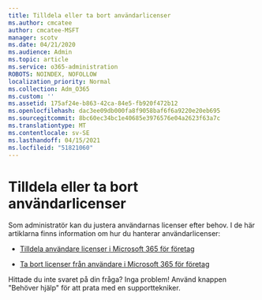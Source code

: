 ```yaml
---
title: Tilldela eller ta bort användarlicenser
ms.author: cmcatee
author: cmcatee-MSFT
manager: scotv
ms.date: 04/21/2020
ms.audience: Admin
ms.topic: article
ms.service: o365-administration
ROBOTS: NOINDEX, NOFOLLOW
localization_priority: Normal
ms.collection: Adm_O365
ms.custom: ''
ms.assetid: 175af24e-b863-42ca-84e5-fb920f472b12
ms.openlocfilehash: dac3ee09db000fa8f9058baf6f6a9220e20eb695
ms.sourcegitcommit: 8bc60ec34bc1e40685e3976576e04a2623f63a7c
ms.translationtype: MT
ms.contentlocale: sv-SE
ms.lasthandoff: 04/15/2021
ms.locfileid: "51821060"
---
```

# <a name="assign-or-remove-user-licenses"></a>Tilldela eller ta bort användarlicenser

Som administratör kan du justera användarnas licenser efter behov. I de här artiklarna finns information om hur du hanterar användarlicenser:
  
- [Tilldela användare licenser i Microsoft 365 för företag](https://docs.microsoft.com/azure/active-directory/fundamentals/license-users-groups?context=azure/active-directory/users-groups-roles/context/ugr-context)

- [Ta bort licenser från användare i Microsoft 365 för företag](https://docs.microsoft.com/azure/active-directory/fundamentals/license-users-groups?context=azure/active-directory/users-groups-roles/context/ugr-context#remove-a-license)

Hittade du inte svaret på din fråga? Inga problem! Använd knappen "Behöver hjälp" för att prata med en supporttekniker.
